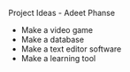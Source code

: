 Project Ideas -
Adeet Phanse 
* Make a video game
* Make a database
* Make a text editor software
* Make a learning tool
